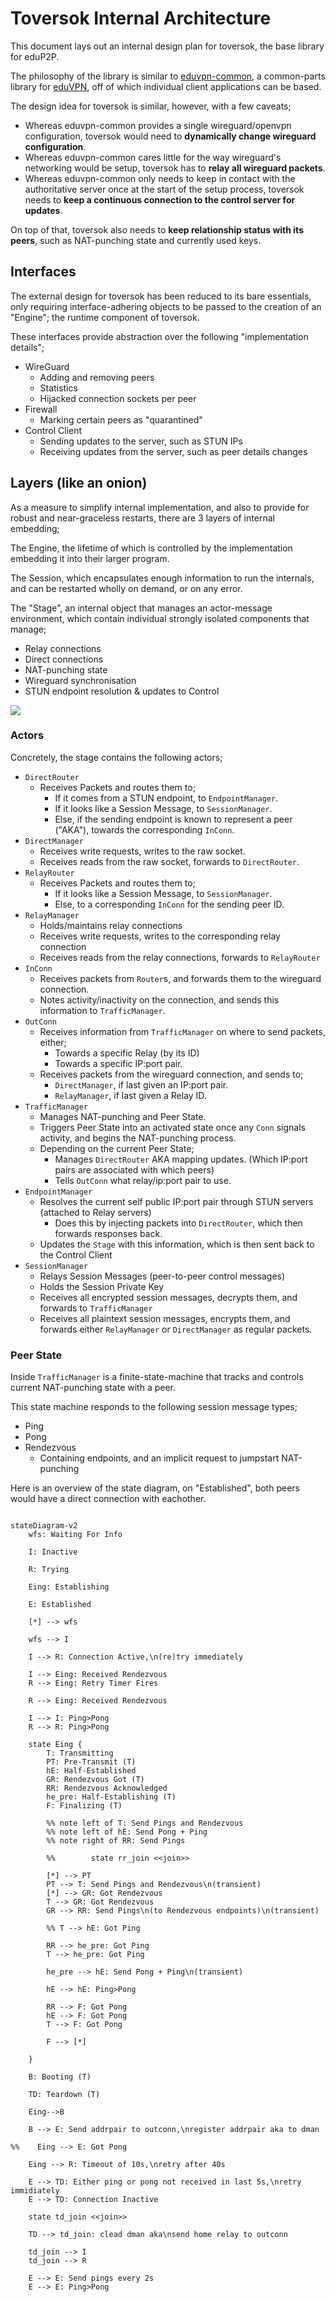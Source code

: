 # Toversok Internal Architecture

This document lays out an internal design plan for toversok, the base library for eduP2P.

The philosophy of the library is similar to [eduvpn-common](https://github.com/eduvpn/eduvpn-common), a common-parts library for [eduVPN](https://www.eduvpn.org/), off of which individual client applications can be based.

The design idea for toversok is similar, however, with a few caveats;
- Whereas eduvpn-common provides a single wireguard/openvpn configuration, toversok would need to **dynamically change wireguard configuration**.
- Whereas eduvpn-common cares little for the way wireguard's networking would be setup, toversok has to **relay all wireguard packets**.
- Whereas eduvpn-common only needs to keep in contact with the authoritative server once at the start of the setup process, toversok needs to **keep a continuous connection to the control server for updates**.

On top of that, toversok also needs to **keep relationship status with its peers**, such as NAT-punching state and currently used keys.

## Interfaces

The external design for toversok has been reduced to its bare essentials, only requiring interface-adhering objects to be passed to the creation of an "Engine"; the runtime component of toversok.

These interfaces provide abstraction over the following "implementation details";
- WireGuard
  - Adding and removing peers
  - Statistics
  - Hijacked connection sockets per peer
- Firewall
  - Marking certain peers as "quarantined"
- Control Client
  - Sending updates to the server, such as STUN IPs
  - Receiving updates from the server, such as peer details changes

## Layers (like an onion)

As a measure to simplify internal implementation, and also to provide for robust and near-graceless restarts, there are 3 layers of internal embedding;

The Engine, the lifetime of which is controlled by the implementation embedding it into their larger program.

The Session, which encapsulates enough information to run the internals, and can be restarted wholly on demand, or on any error.

The "Stage", an internal object that manages an actor-message environment, which contain individual strongly isolated components that manage;
- Relay connections
- Direct connections
- NAT-punching state
- Wireguard synchronisation
- STUN endpoint resolution & updates to Control

![](./docs/onion.png)

### Actors

Concretely, the stage contains the following actors;
- `DirectRouter`
  - Receives Packets and routes them to;
    - If it comes from a STUN endpoint, to `EndpointManager`.
    - If it looks like a Session Message, to `SessionManager`.
    - Else, if the sending endpoint is known to represent a peer ("AKA"), towards the corresponding `InConn`.
- `DirectManager`
  - Receives write requests, writes to the raw socket.
  - Receives reads from the raw socket, forwards to `DirectRouter`.
- `RelayRouter`
  - Receives Packets and routes them to;
    - If it looks like a Session Message, to `SessionManager`.
    - Else, to a corresponding `InConn` for the sending peer ID.
- `RelayManager`
  - Holds/maintains relay connections
  - Receives write requests, writes to the corresponding relay connection
  - Receives reads from the relay connections, forwards to `RelayRouter`
- `InConn`
  - Receives packets from `Router`s, and forwards them to the wireguard connection.
  - Notes activity/inactivity on the connection, and sends this information to `TrafficManager`.
- `OutConn`
  - Receives information from `TrafficManager` on where to send packets, either;
    - Towards a specific Relay (by its ID)
    - Towards a specific IP:port pair.
  - Receives packets from the wireguard connection, and sends to;
    - `DirectManager`, if last given an IP:port pair.
    - `RelayManager`, if last given a Relay ID.
- `TrafficManager`
  - Manages NAT-punching and Peer State.
  - Triggers Peer State into an activated state once any `Conn` signals activity, and begins the NAT-punching process.
  - Depending on the current Peer State;
    - Manages `DirectRouter` AKA mapping updates. (Which IP:port pairs are associated with which peers)
    - Tells `OutConn` what relay/ip:port pair to use.
- `EndpointManager`
  - Resolves the current self public IP:port pair through STUN servers (attached to Relay servers)
    - Does this by injecting packets into `DirectRouter`, which then forwards responses back.
  - Updates the `Stage` with this information, which is then sent back to the Control Client
- `SessionManager`
  - Relays Session Messages (peer-to-peer control messages)
  - Holds the Session Private Key
  - Receives all encrypted session messages, decrypts them, and forwards to `TrafficManager`
  - Receives all plaintext session messages, encrypts them, and forwards either `RelayManager` or `DirectManager` as regular packets.

### Peer State

Inside `TrafficManager` is a finite-state-machine that tracks and controls current NAT-punching state with a peer.

This state machine responds to the following session message types;
- Ping
- Pong
- Rendezvous
  - Containing endpoints, and an implicit request to jumpstart NAT-punching

Here is an overview of the state diagram, on "Established", both peers would have a direct connection with eachother.

```mermaid

stateDiagram-v2
    wfs: Waiting For Info

    I: Inactive

    R: Trying

    Eing: Establishing

    E: Established

    [*] --> wfs

    wfs --> I

    I --> R: Connection Active,\n(re)try immediately

    I --> Eing: Received Rendezvous
    R --> Eing: Retry Timer Fires

    R --> Eing: Received Rendezvous

    I --> I: Ping>Pong
    R --> R: Ping>Pong

    state Eing {
        T: Transmitting
        PT: Pre-Transmit (T)
        hE: Half-Established
        GR: Rendezvous Got (T)
        RR: Rendezvous Acknowledged
        he_pre: Half-Establishing (T)
        F: Finalizing (T)

        %% note left of T: Send Pings and Rendezvous
        %% note left of hE: Send Pong + Ping
        %% note right of RR: Send Pings

        %%        state rr_join <<join>>

        [*] --> PT
        PT --> T: Send Pings and Rendezvous\n(transient)
        [*] --> GR: Got Rendezvous
        T --> GR: Got Rendezvous
        GR --> RR: Send Pings\n(to Rendezvous endpoints)\n(transient)

        %% T --> hE: Got Ping

        RR --> he_pre: Got Ping
        T --> he_pre: Got Ping

        he_pre --> hE: Send Pong + Ping\n(transient)

        hE --> hE: Ping>Pong

        RR --> F: Got Pong
        hE --> F: Got Pong
        T --> F: Got Pong

        F --> [*]

    }

    B: Booting (T)

    TD: Teardown (T)

    Eing-->B

    B --> E: Send addrpair to outconn,\nregister addrpair aka to dman

%%    Eing --> E: Got Pong

    Eing --> R: Timeout of 10s,\nretry after 40s

    E --> TD: Either ping or pong not received in last 5s,\nretry immidiately
    E --> TD: Connection Inactive

    state td_join <<join>>

    TD --> td_join: clead dman aka\nsend home relay to outconn

    td_join --> I
    td_join --> R

    E --> E: Send pings every 2s
    E --> E: Ping>Pong
```